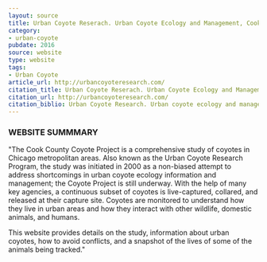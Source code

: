 ```yaml
---
layout: source
title: Urban Coyote Reserach. Urban Coyote Ecology and Management, Cook County, IL
category: 
- urban-coyote
pubdate: 2016
source: website
type: website
tags:
- Urban Coyote
article_url: http://urbancoyoteresearch.com/
citation_title: Urban Coyote Reserach. Urban Coyote Ecology and Management, Cook County, IL
citation_url: http://urbancoyoteresearch.com/
citation_biblio: Urban Coyote Research. Urban coyote ecology and management, Cook County, Illinois.
---
```



### WEBSITE SUMMMARY 

"The Cook County Coyote Project is a comprehensive study of coyotes in Chicago metropolitan areas. Also known as the Urban Coyote Research Program, the study was initiated in 2000 as a non-biased attempt to address shortcomings in urban coyote ecology information and management; the Coyote Project is still underway. With the help of many key agencies, a continuous subset of coyotes is live-captured, collared, and released at their capture site. Coyotes are monitored to understand how they live in urban areas and how they interact with other wildlife, domestic animals, and humans. 

This website provides details on the study, information about urban coyotes, how to avoid conflicts, and a snapshot of the lives of some of the animals being tracked."
